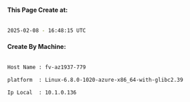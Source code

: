 
   
#### This Page Create at:

```bash

2025-02-08 - 16:48:15 UTC

```

#### Create By Machine:

```bash

Host Name : fv-az1937-779

platform  : Linux-6.8.0-1020-azure-x86_64-with-glibc2.39

Ip Local  : 10.1.0.136

```

